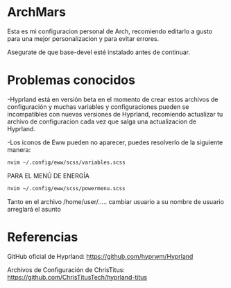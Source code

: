 # ArchMars
Esta es mi configuracion personal de Arch, recomiendo editarlo a gusto para una mejor personalizacion y para evitar errores.

Asegurate de que base-devel esté instalado antes de continuar.


# Problemas conocidos

-Hyprland está en versión beta en el momento de crear estos archivos de configuración y muchas variables y configuraciones pueden se incompatibles con nuevas versiones de Hyprland, recomiendo actualizar tu archivo de configuracion cada vez que salga una actualizacion de Hyprland.

-Los iconos de Eww pueden no aparecer, puedes resolverlo de la siguiente manera:

```bash
nvim ~/.config/eww/scss/variables.scss
```
PARA EL MENÚ DE ENERGÍA

```bash
nvim ~/.config/eww/scss/powermenu.scss
```

Tanto en el archivo /home/user/..... cambiar usuario a su nombre de usuario arreglará el
asunto

# Referencias

  GitHub oficial de Hyprland: https://github.com/hyprwm/Hyprland
  
  Archivos de Configuración de ChrisTitus: https://github.com/ChrisTitusTech/hyprland-titus

  
